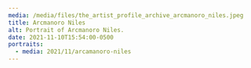 ```yaml
---
media: /media/files/the_artist_profile_archive_arcmanoro_niles.jpeg
title: Arcmanoro Niles
alt: Portrait of Arcmanoro Niles.
date: 2021-11-10T15:54:00-0500
portraits:
  - media: 2021/11/arcamanoro-niles
---
```

